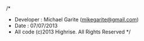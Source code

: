 /*
 * Developer : Michael Garite (mikegarite@gmail.com)
 * Date : 07/07/2013
 * All code (c)2013 Highrise. All Rights Reserved
 */